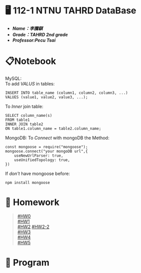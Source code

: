# :desktop_computer: 112-1 NTNU TAHRD DataBase
* <em><strong>Name：李騰騏
* Grade：TAHRD 2nd grade 
* Professor:Pecu Tsai</strong></em>
# :clipboard:Notebook  
MySQL:  
To add *VALUS* in tables:  

    INSERT INTO table_name (column1, column2, column3, ...)
    VALUES (value1, value2, value3, ...);  
To *Inner* join table:  
    
    SELECT column_name(s)
    FROM table1
    INNER JOIN table2
    ON table1.column_name = table2.column_name;
MongoDB:
To *Connect* with mongoDB the Method:  
    
    const mongoose = require("mongoose");
    mongoose.connect("your mongoDB url",{
        useNewUrlParser: true,
        useUnifiedTopology: true,
    })
If *don't* have mongoose before:
    
    npm install mongoose
# :page_facing_up: Homework
> [#HW0](https://youtu.be/SnuzbTM76Zo)  
> [#HW1](https://youtu.be/i7UKnYl19Ic)  
> [#HW2](https://youtu.be/jxMI68Kicy4)
> [#HW2-2](https://youtu.be/d1XJAmbLwBA)  
> [#HW3](https://youtu.be/k13Rc4UDeaU)  
> [#HW4](https://youtu.be/CjbeSUIchsY)  
> [#HW5](https://youtu.be/6A3VJJPla_Q)
# :file_folder: Program
